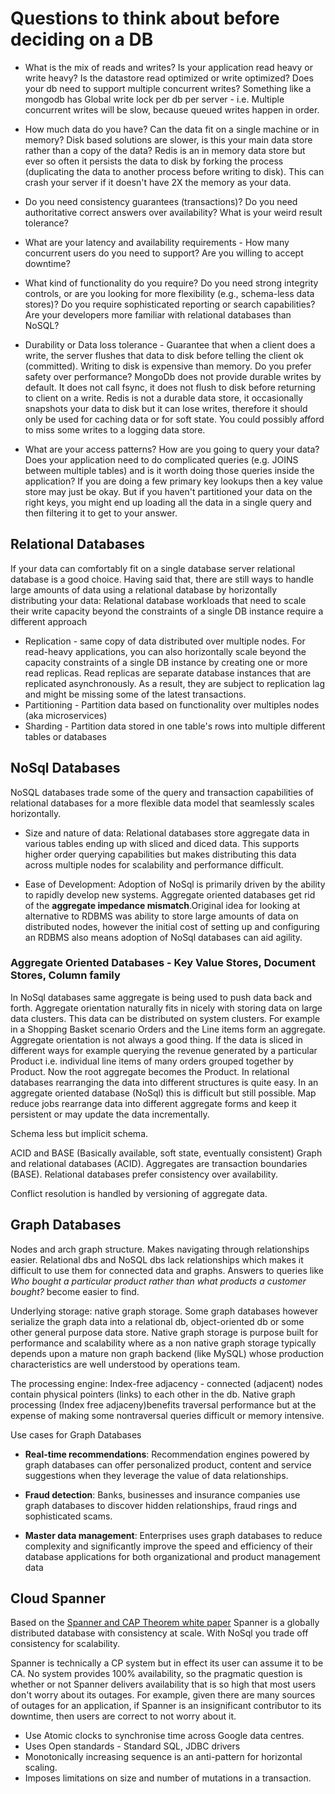 # Questions to think about before deciding on a DB

* What is the mix of reads and writes? Is your application read heavy or write heavy? Is the datastore read optimized or write optimized? Does your db need to support multiple concurrent writes? Something like a mongodb has Global write lock per db per server - i.e. Multiple concurrent writes will be slow, because queued writes happen in order.

* How much data do you have? Can the data fit on a single machine or in memory?
Disk based solutions are slower, is this your main data store rather than a copy of the data? Redis is an in memory data store but ever so often it persists the data to disk by forking the process (duplicating the data to another process before writing to disk). This can crash your server if it doesn't have 2X the memory as your data.

* Do you need consistency guarantees (transactions)? Do you need authoritative correct answers over availability? What is your weird result tolerance?

* What are your latency and availability requirements - How many concurrent users do you need to support? Are you willing to accept downtime?
  
* What kind of functionality do you require? Do you need strong integrity controls, or are you looking for more flexibility (e.g., schema-less data stores)? Do you require sophisticated reporting or search capabilities? Are your developers more familiar with relational databases than NoSQL?

* Durability or Data loss tolerance - Guarantee that when a client does a write, the server flushes that data to disk before telling the client ok (committed). Writing to disk is expensive than memory. Do you prefer safety over performance? MongoDb does not provide durable writes by default. It does not call fsync, it does not flush to disk before returning to client on a write. Redis is not a durable data store, it occasionally snapshots your data to disk but it can lose writes, therefore it should only be used for caching data or for soft state.
You could possibly afford to miss some writes to a logging data store.

* What are your access patterns? How are you going to query your data? Does your application need to do complicated queries (e.g. JOINS between multiple tables) and is it worth doing those queries inside the application? If you are doing a few primary key lookups then a key value store may just be okay. But if you haven't partitioned your data on the right keys, you might end up loading all the data in a single query and then filtering it to get to your answer.

## Relational Databases

If your data can comfortably fit on a single database server relational database is a good choice. Having said that, there are still ways to handle large amounts of data using a relational database by horizontally distributing your data: Relational database workloads that need to scale their write capacity beyond the constraints of a single DB instance require a different approach

* Replication - same copy of data distributed over multiple nodes. For read-heavy applications, you can also horizontally scale beyond the capacity constraints of a single DB instance by creating one or more read replicas. Read replicas are separate database instances that are replicated asynchronously. As a
result, they are subject to replication lag and might be missing some of the latest transactions.
* Partitioning - Partition data based on functionality over multiples nodes (aka microservices)
* Sharding - Partition data stored in one table's rows into multiple different tables or databases

## NoSql Databases

NoSQL databases trade some of the query and transaction capabilities of relational databases for a more flexible data model that seamlessly scales horizontally.

* Size and nature of data: Relational databases store aggregate data in various tables ending up with sliced and diced data. This supports higher order querying capabilities but makes distributing this data across multiple nodes for scalability and performance difficult.

* Ease of Development: Adoption of NoSql is primarily driven by the ability to rapidly develop new systems. Aggregate oriented databases get rid of the **aggregate impedance mismatch**.Original idea for looking at alternative to RDBMS was ability to store large amounts of data on distributed nodes, however the initial cost of setting up and configuring an RDBMS also means adoption of NoSql databases can aid agility.

### Aggregate Oriented Databases - Key Value Stores, Document Stores, Column family

In NoSql databases same aggregate is being used to push data back and forth. Aggregate orientation naturally fits in nicely with storing data on large data clusters. This data can be distributed on system clusters. For example in a Shopping Basket scenario Orders and the Line items form an aggregate.
Aggregate orientation is not always a good thing. If the data is sliced in different ways for example querying the revenue generated by a particular Product i.e. individual line items of many orders grouped together by Product. Now the root aggregate becomes the Product.
In relational databases rearranging the data into different structures is quite easy. In an aggregate oriented database (NoSql) this is difficult but still possible. Map reduce jobs rearrange data into different aggregate forms and keep it persistent or may update the data incrementally.

Schema less but implicit schema.

ACID and BASE (Basically available, soft state, eventually consistent)
Graph and relational databases (ACID).
Aggregates are transaction boundaries (BASE). Relational databases prefer consistency over availability.

Conflict resolution is handled by versioning of aggregate data.

## Graph Databases

Nodes and arch graph structure. Makes navigating through relationships easier. Relational dbs and NoSQL dbs lack relationships which makes it difficult to use them for connected data and graphs. Answers to queries like *Who bought a particular product rather than what products a customer bought?* become easier to find.

Underlying storage: native graph storage. Some graph databases however serialize the graph data into a relational db, object-oriented db or some other general purpose data store.
Native graph storage is purpose built for performance and scalability where as a non native graph storage typically depends upon a mature non graph backend (like MySQL) whose production characteristics are well understood by operations team.

The processing engine: Index-free adjacency - connected (adjacent) nodes  contain physical pointers (links) to each other in the db.
Native graph processing (Index free adjaceny)benefits traversal performance but at the expense of making some nontraversal queries difficult or memory intensive.

Use cases for Graph Databases

* **Real-time recommendations**: Recommendation engines powered by graph databases can offer personalized product, content and service suggestions when they leverage the value of data relationships.

* **Fraud detection**: Banks, businesses and insurance companies use graph databases to discover hidden relationships, fraud rings and sophisticated scams.

* **Master data management**: Enterprises uses graph databases to reduce complexity and significantly improve the speed and efficiency of their database applications for both organizational and product management data


## Cloud Spanner  

Based on the [Spanner and CAP Theorem white paper](https://static.googleusercontent.com/media/research.google.com/en//pubs/archive/45855.pdf) Spanner is a globally​ distributed database with consistency at scale. With NoSql you trade off consistency for scalability. 

Spanner is technically a CP system but in effect its user can assume it to be CA. No system provides 100% availability, so the pragmatic question is whether or not Spanner delivers availability that is so high that most users don't worry about its outages. For example, given there are many sources of outages for an application, if Spanner is an insignificant contributor to its downtime, then users are correct to not worry about it.

* Use Atomic clocks to synchronise time across Google data centres.
* Uses Open standards - Standard SQL, JDBC drivers
* Monotonically increasing sequence is an anti-pattern for horizontal scaling.
* Imposes limitations on size and number of mutations in a transaction.